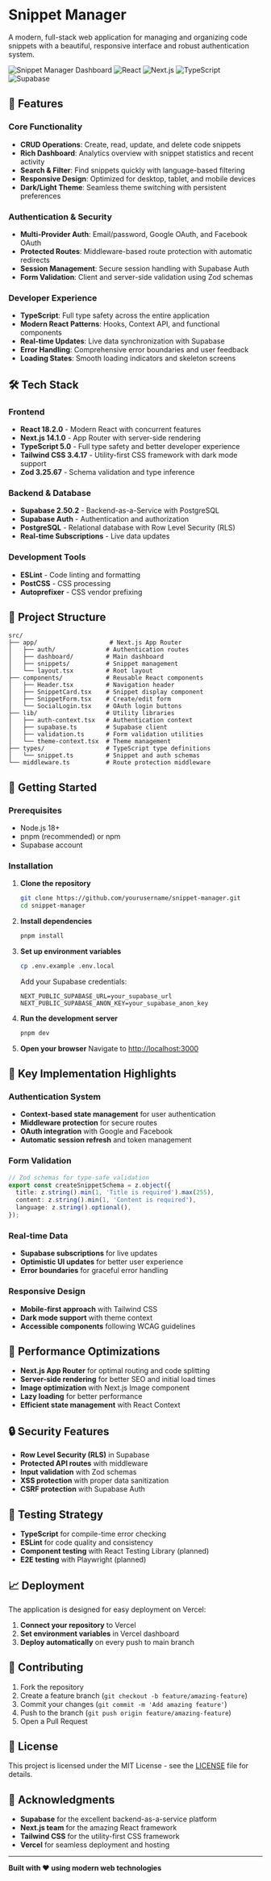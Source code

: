 # Snippet Manager

A modern, full-stack web application for managing and organizing code snippets with a beautiful, responsive interface and robust authentication system.

![Snippet Manager Dashboard](https://img.shields.io/badge/Status-Production%20Ready-brightgreen)
![React](https://img.shields.io/badge/React-18.2.0-blue)
![Next.js](https://img.shields.io/badge/Next.js-14.1.0-black)
![TypeScript](https://img.shields.io/badge/TypeScript-5.0-blue)
![Supabase](https://img.shields.io/badge/Supabase-2.50.2-green)

## 🚀 Features

### Core Functionality
- **CRUD Operations**: Create, read, update, and delete code snippets
- **Rich Dashboard**: Analytics overview with snippet statistics and recent activity
- **Search & Filter**: Find snippets quickly with language-based filtering
- **Responsive Design**: Optimized for desktop, tablet, and mobile devices
- **Dark/Light Theme**: Seamless theme switching with persistent preferences

### Authentication & Security
- **Multi-Provider Auth**: Email/password, Google OAuth, and Facebook OAuth
- **Protected Routes**: Middleware-based route protection with automatic redirects
- **Session Management**: Secure session handling with Supabase Auth
- **Form Validation**: Client and server-side validation using Zod schemas

### Developer Experience
- **TypeScript**: Full type safety across the entire application
- **Modern React Patterns**: Hooks, Context API, and functional components
- **Real-time Updates**: Live data synchronization with Supabase
- **Error Handling**: Comprehensive error boundaries and user feedback
- **Loading States**: Smooth loading indicators and skeleton screens

## 🛠 Tech Stack

### Frontend
- **React 18.2.0** - Modern React with concurrent features
- **Next.js 14.1.0** - App Router with server-side rendering
- **TypeScript 5.0** - Full type safety and better developer experience
- **Tailwind CSS 3.4.17** - Utility-first CSS framework with dark mode support
- **Zod 3.25.67** - Schema validation and type inference

### Backend & Database
- **Supabase 2.50.2** - Backend-as-a-Service with PostgreSQL
- **Supabase Auth** - Authentication and authorization
- **PostgreSQL** - Relational database with Row Level Security (RLS)
- **Real-time Subscriptions** - Live data updates

### Development Tools
- **ESLint** - Code linting and formatting
- **PostCSS** - CSS processing
- **Autoprefixer** - CSS vendor prefixing

## 📁 Project Structure

```
src/
├── app/                    # Next.js App Router
│   ├── auth/              # Authentication routes
│   ├── dashboard/         # Main dashboard
│   ├── snippets/          # Snippet management
│   └── layout.tsx         # Root layout
├── components/            # Reusable React components
│   ├── Header.tsx         # Navigation header
│   ├── SnippetCard.tsx    # Snippet display component
│   ├── SnippetForm.tsx    # Create/edit form
│   └── SocialLogin.tsx    # OAuth login buttons
├── lib/                   # Utility libraries
│   ├── auth-context.tsx   # Authentication context
│   ├── supabase.ts        # Supabase client
│   ├── validation.ts      # Form validation utilities
│   └── theme-context.tsx  # Theme management
├── types/                 # TypeScript type definitions
│   └── snippet.ts         # Snippet and auth schemas
└── middleware.ts          # Route protection middleware
```

## 🚀 Getting Started

### Prerequisites
- Node.js 18+ 
- pnpm (recommended) or npm
- Supabase account

### Installation

1. **Clone the repository**
   ```bash
   git clone https://github.com/yourusername/snippet-manager.git
   cd snippet-manager
   ```

2. **Install dependencies**
   ```bash
   pnpm install
   ```

3. **Set up environment variables**
   ```bash
   cp .env.example .env.local
   ```
   
   Add your Supabase credentials:
   ```env
   NEXT_PUBLIC_SUPABASE_URL=your_supabase_url
   NEXT_PUBLIC_SUPABASE_ANON_KEY=your_supabase_anon_key
   ```

4. **Run the development server**
   ```bash
   pnpm dev
   ```

5. **Open your browser**
   Navigate to [http://localhost:3000](http://localhost:3000)

## 🔧 Key Implementation Highlights

### Authentication System
- **Context-based state management** for user authentication
- **Middleware protection** for secure routes
- **OAuth integration** with Google and Facebook
- **Automatic session refresh** and token management

### Form Validation
```typescript
// Zod schemas for type-safe validation
export const createSnippetSchema = z.object({
  title: z.string().min(1, 'Title is required').max(255),
  content: z.string().min(1, 'Content is required'),
  language: z.string().optional(),
});
```

### Real-time Data
- **Supabase subscriptions** for live updates
- **Optimistic UI updates** for better user experience
- **Error boundaries** for graceful error handling

### Responsive Design
- **Mobile-first approach** with Tailwind CSS
- **Dark mode support** with theme context
- **Accessible components** following WCAG guidelines

## 🎯 Performance Optimizations

- **Next.js App Router** for optimal routing and code splitting
- **Server-side rendering** for better SEO and initial load times
- **Image optimization** with Next.js Image component
- **Lazy loading** for better performance
- **Efficient state management** with React Context

## 🔒 Security Features

- **Row Level Security (RLS)** in Supabase
- **Protected API routes** with middleware
- **Input validation** with Zod schemas
- **XSS protection** with proper data sanitization
- **CSRF protection** with Supabase Auth

## 🧪 Testing Strategy

- **TypeScript** for compile-time error checking
- **ESLint** for code quality and consistency
- **Component testing** with React Testing Library (planned)
- **E2E testing** with Playwright (planned)

## 📈 Deployment

The application is designed for easy deployment on Vercel:

1. **Connect your repository** to Vercel
2. **Set environment variables** in Vercel dashboard
3. **Deploy automatically** on every push to main branch

## 🤝 Contributing

1. Fork the repository
2. Create a feature branch (`git checkout -b feature/amazing-feature`)
3. Commit your changes (`git commit -m 'Add amazing feature'`)
4. Push to the branch (`git push origin feature/amazing-feature`)
5. Open a Pull Request

## 📄 License

This project is licensed under the MIT License - see the [LICENSE](LICENSE) file for details.

## 🙏 Acknowledgments

- **Supabase** for the excellent backend-as-a-service platform
- **Next.js team** for the amazing React framework
- **Tailwind CSS** for the utility-first CSS framework
- **Vercel** for seamless deployment and hosting

---

**Built with ❤️ using modern web technologies**
